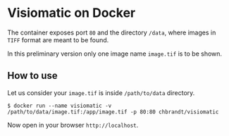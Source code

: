 # Visiomatic on Docker

The container exposes port `80` and the directory `/data`, where images in `TIFF` format are meant to be found.

In this preliminary version only one image name `image.tif` is to be shown.

## How to use
Let us consider your `image.tif` is inside `/path/to/data` directory.

```
$ docker run --name visiomatic -v /path/to/data/image.tif:/app/image.tif -p 80:80 chbrandt/visiomatic
```

Now open in your browser `http://localhost`.
